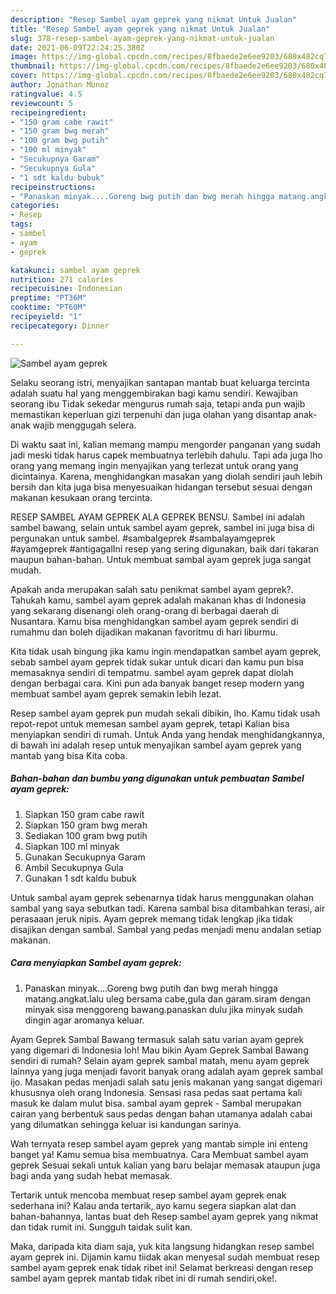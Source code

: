 ```yaml
---
description: "Resep Sambel ayam geprek yang nikmat Untuk Jualan"
title: "Resep Sambel ayam geprek yang nikmat Untuk Jualan"
slug: 378-resep-sambel-ayam-geprek-yang-nikmat-untuk-jualan
date: 2021-06-09T22:24:25.380Z
image: https://img-global.cpcdn.com/recipes/8fbaede2e6ee9203/680x482cq70/sambel-ayam-geprek-foto-resep-utama.jpg
thumbnail: https://img-global.cpcdn.com/recipes/8fbaede2e6ee9203/680x482cq70/sambel-ayam-geprek-foto-resep-utama.jpg
cover: https://img-global.cpcdn.com/recipes/8fbaede2e6ee9203/680x482cq70/sambel-ayam-geprek-foto-resep-utama.jpg
author: Jonathan Munoz
ratingvalue: 4.5
reviewcount: 5
recipeingredient:
- "150 gram cabe rawit"
- "150 gram bwg merah"
- "100 gram bwg putih"
- "100 ml minyak"
- "Secukupnya Garam"
- "Secukupnya Gula"
- "1 sdt kaldu bubuk"
recipeinstructions:
- "Panaskan minyak....Goreng bwg putih dan bwg merah hingga matang.angkat.lalu uleg bersama cabe,gula dan garam.siram dengan minyak sisa menggoreng bawang.panaskan dulu jika minyak sudah dingin agar aromanya keluar."
categories:
- Resep
tags:
- sambel
- ayam
- geprek

katakunci: sambel ayam geprek 
nutrition: 271 calories
recipecuisine: Indonesian
preptime: "PT36M"
cooktime: "PT60M"
recipeyield: "1"
recipecategory: Dinner

---
```



![Sambel ayam geprek](https://img-global.cpcdn.com/recipes/8fbaede2e6ee9203/680x482cq70/sambel-ayam-geprek-foto-resep-utama.jpg)

Selaku seorang istri, menyajikan santapan mantab buat keluarga tercinta adalah suatu hal yang menggembirakan bagi kamu sendiri. Kewajiban seorang ibu Tidak sekedar mengurus rumah saja, tetapi anda pun wajib memastikan keperluan gizi terpenuhi dan juga olahan yang disantap anak-anak wajib menggugah selera.

Di waktu  saat ini, kalian memang mampu mengorder panganan yang sudah jadi meski tidak harus capek membuatnya terlebih dahulu. Tapi ada juga lho orang yang memang ingin menyajikan yang terlezat untuk orang yang dicintainya. Karena, menghidangkan masakan yang diolah sendiri jauh lebih bersih dan kita juga bisa menyesuaikan hidangan tersebut sesuai dengan makanan kesukaan orang tercinta. 

RESEP SAMBEL AYAM GEPREK ALA GEPREK BENSU. Sambel ini adalah sambel bawang, selain untuk sambel ayam geprek, sambel ini juga bisa di pergunakan untuk sambel. #sambalgeprek #sambalayamgeprek #ayamgeprek #antigagalIni resep yang sering digunakan, baik dari takaran maupun bahan-bahan. Untuk membuat sambal ayam geprek juga sangat mudah.

Apakah anda merupakan salah satu penikmat sambel ayam geprek?. Tahukah kamu, sambel ayam geprek adalah makanan khas di Indonesia yang sekarang disenangi oleh orang-orang di berbagai daerah di Nusantara. Kamu bisa menghidangkan sambel ayam geprek sendiri di rumahmu dan boleh dijadikan makanan favoritmu di hari liburmu.

Kita tidak usah bingung jika kamu ingin mendapatkan sambel ayam geprek, sebab sambel ayam geprek tidak sukar untuk dicari dan kamu pun bisa memasaknya sendiri di tempatmu. sambel ayam geprek dapat diolah dengan berbagai cara. Kini pun ada banyak banget resep modern yang membuat sambel ayam geprek semakin lebih lezat.

Resep sambel ayam geprek pun mudah sekali dibikin, lho. Kamu tidak usah repot-repot untuk memesan sambel ayam geprek, tetapi Kalian bisa menyiapkan sendiri di rumah. Untuk Anda yang hendak menghidangkannya, di bawah ini adalah resep untuk menyajikan sambel ayam geprek yang mantab yang bisa Kita coba.

<!--inarticleads1-->

##### Bahan-bahan dan bumbu yang digunakan untuk pembuatan Sambel ayam geprek:

1. Siapkan 150 gram cabe rawit
1. Siapkan 150 gram bwg merah
1. Sediakan 100 gram bwg putih
1. Siapkan 100 ml minyak
1. Gunakan Secukupnya Garam
1. Ambil Secukupnya Gula
1. Gunakan 1 sdt kaldu bubuk


Untuk sambal ayam geprek sebenarnya tidak harus menggunakan olahan sambal yang saya sebutkan tadi. Karena sambal bisa ditambahkan terasi, air perasaaan jeruk nipis. Ayam geprek memang tidak lengkap jika tidak disajikan dengan sambal. Sambal yang pedas menjadi menu andalan setiap makanan. 

<!--inarticleads2-->

##### Cara menyiapkan Sambel ayam geprek:

1. Panaskan minyak....Goreng bwg putih dan bwg merah hingga matang.angkat.lalu uleg bersama cabe,gula dan garam.siram dengan minyak sisa menggoreng bawang.panaskan dulu jika minyak sudah dingin agar aromanya keluar.


Ayam Geprek Sambal Bawang termasuk salah satu varian ayam geprek yang digemari di Indonesia loh! Mau bikin Ayam Geprek Sambal Bawang sendiri di rumah? Selain ayam geprek sambal matah, menu ayam geprek lainnya yang juga menjadi favorit banyak orang adalah ayam geprek sambal ijo. Masakan pedas menjadi salah satu jenis makanan yang sangat digemari khususnya oleh orang Indonesia. Sensasi rasa pedas saat pertama kali masuk ke dalam mulut bisa. sambal ayam geprek - Sambal merupakan cairan yang berbentuk saus pedas dengan bahan utamanya adalah cabai yang dilumatkan sehingga keluar isi kandungan sarinya. 

Wah ternyata resep sambel ayam geprek yang mantab simple ini enteng banget ya! Kamu semua bisa membuatnya. Cara Membuat sambel ayam geprek Sesuai sekali untuk kalian yang baru belajar memasak ataupun juga bagi anda yang sudah hebat memasak.

Tertarik untuk mencoba membuat resep sambel ayam geprek enak sederhana ini? Kalau anda tertarik, ayo kamu segera siapkan alat dan bahan-bahannya, lantas buat deh Resep sambel ayam geprek yang nikmat dan tidak rumit ini. Sungguh taidak sulit kan. 

Maka, daripada kita diam saja, yuk kita langsung hidangkan resep sambel ayam geprek ini. Dijamin kamu tiidak akan menyesal sudah membuat resep sambel ayam geprek enak tidak ribet ini! Selamat berkreasi dengan resep sambel ayam geprek mantab tidak ribet ini di rumah sendiri,oke!.

